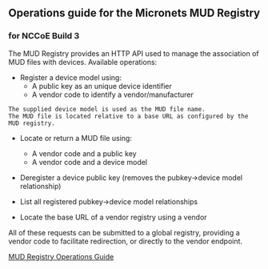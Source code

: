 ## Operations guide for the Micronets MUD Registry
### for NCCoE Build 3

The MUD Registry provides an HTTP API used to manage the association of MUD files with devices. Available operations:

- Register a device model using:
  + A public key as an unique device identifier
  + A vendor code to identify a vendor/manufacturer

```
The supplied device model is used as the MUD file name.
The MUD file is located relative to a base URL as configured by the MUD registry.
```
- Locate or return a MUD file using:
  + A vendor code and a public key
  + A vendor code and a device model

- Deregister a device public key (removes the pubkey->device model relationship)
- List all registered pubkey->device model relationships
- Locate the base URL of a vendor registry using a vendor

All of these requests can be submitted to a global registry, providing a vendor code to facilitate redirection, or directly to the vendor endpoint.

[MUD Registry Operations Guide](https://github.com/cablelabs/micronets-mud-registry/blob/nccoe-build-3/README.md#Operation)
